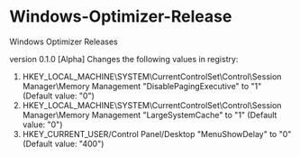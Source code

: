 # Windows-Optimizer-Release
Windows Optimizer Releases

version 0.1.0 [Alpha]
Changes the following values in registry:
1. HKEY_LOCAL_MACHINE\SYSTEM\CurrentControlSet\Control\Session Manager\Memory Management
    "DisablePagingExecutive" to "1"   (Default value: "0")
2. HKEY_LOCAL_MACHINE\SYSTEM\CurrentControlSet\Control\Session Manager\Memory Management
    "LargeSystemCache"       to "1"   (Default value: "0")
3. HKEY_CURRENT_USER/Control Panel/Desktop
    "MenuShowDelay"          to "0"   (Default value: "400")
